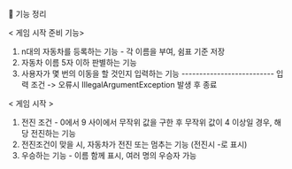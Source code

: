 🚀 기능 정리

< 게임 시작 준비 기능>
1. n대의 자동차를 등록하는 기능 - 각 이름을 부여, 쉼표 기준 저장
2. 자동차 이름 5자 이하 판별하는 기능 
3. 사용자가 몇 번의 이동을 할 것인지 입력하는 기능
-------------------------- 입력 조건 -> 오류시 IllegalArgumentException 발생 후 종료

< 게임 시작 >
1. 전진 조건 - 0에서 9 사이에서 무작위 값을 구한 후 무작위 값이 4 이상일 경우, 해당 전진하는 기능
2. 전진조건이 맞을 시, 자동차가 전진 또는 멈추는 기능 (전진시 -로 표시)
3. 우승하는 기능 - 이름 함께 표시, 여러 명의 우승자 가능